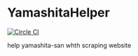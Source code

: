 YamashitaHelper
===============

[![Circle CI](https://circleci.com/gh/showwin/YamashitaHelper.svg?style=svg)](https://circleci.com/gh/showwin/YamashitaHelper)

help yamashita-san whth scraping website
